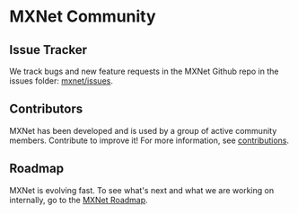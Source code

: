 # MXNet Community
## Issue Tracker
We track bugs and new feature requests in the MXNet Github repo in the issues folder: [mxnet/issues](https://github.com/dmlc/mxnet/issues).
## Contributors
MXNet has been developed and is used by a group of active community members. Contribute to improve it! For more information, see [contributions](http://mxnet.io/community/contribute.html).

## Roadmap

MXNet is evolving fast. To see what's next and what we are working on internally, go to the [MXNet Roadmap](https://github.com/dmlc/mxnet/labels/Roadmap).

